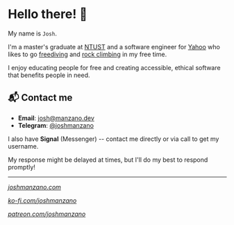# Hello there! 👋

My name is `Josh`. 

I'm a master's graduate at [NTUST](https://en.wikipedia.org/wiki/National_Taiwan_University_of_Science_and_Technology) and a software engineer for [Yahoo](https://www.linkedin.com/company/yahoo/mycompany/) who likes to go [freediving](https://en.wikipedia.org/wiki/Freediving) and [rock climbing](https://en.wikipedia.org/wiki/Top_rope_climbing) in my free time. 

I enjoy educating people for free and creating accessible, ethical software that benefits people in need.

## 📬 Contact me

- **Email**: [josh@manzano.dev](mailto:josh@manzano.dev)
- **Telegram**: [@joshmanzano](https://t.me/joshmanzano)

I also have **Signal** (Messenger) -- contact me directly or via call to get my username.

My response might be delayed at times, but I'll do my best to respond promptly!

---

[*joshmanzano.com*](https://joshmanzano.com)

[*ko-fi.com/joshmanzano*](https://ko-fi.com/joshmanzano)

[*patreon.com/joshmanzano*](https://www.patreon.com/JoshManzano)
